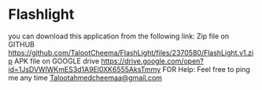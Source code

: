 # Flashlight
you can download this application from the following link:
Zip file  on GITHUB
https://github.com/TalootCheema/FlashLight/files/2370580/FlashLight.v1.zip
APK file on GOOGLE drive
https://drive.google.com/open?id=1JsDVWlWKmES3d1A9El0XK6555AksTmmy
FOR Help:
Feel free to ping me any time Talootahmedcheemaa@gmail.com
